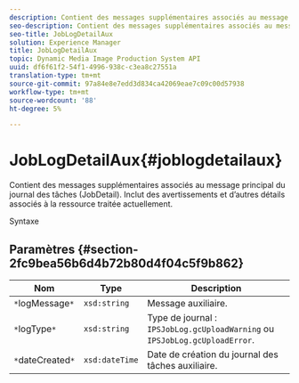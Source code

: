 ```yaml
---
description: Contient des messages supplémentaires associés au message principal du journal des tâches (JobDetail). Inclut des avertissements et d’autres détails associés à la ressource traitée actuellement.
seo-description: Contient des messages supplémentaires associés au message principal du journal des tâches (JobDetail). Inclut des avertissements et d’autres détails associés à la ressource traitée actuellement.
seo-title: JobLogDetailAux
solution: Experience Manager
title: JobLogDetailAux
topic: Dynamic Media Image Production System API
uuid: df6f61f2-54f1-4996-938c-c3ea8c27551a
translation-type: tm+mt
source-git-commit: 97a84e8e7edd3d834ca42069eae7c09c00d57938
workflow-type: tm+mt
source-wordcount: '88'
ht-degree: 5%

---
```



# JobLogDetailAux{#joblogdetailaux}

Contient des messages supplémentaires associés au message principal du journal des tâches (JobDetail). Inclut des avertissements et d’autres détails associés à la ressource traitée actuellement.

Syntaxe

## Paramètres {#section-2fc9bea56b6d4b72b80d4f04c5f9b862}

| Nom | Type | Description |
|---|---|---|
| `*`logMessage`*` | `xsd:string` | Message auxiliaire. |
| `*`logType`*` | `xsd:string` | Type de journal : `IPSJobLog.gcUploadWarning` ou `IPSJobLog.gcUploadError`. |
| `*`dateCreated`*` | `xsd:dateTime` | Date de création du journal des tâches auxiliaire. |


